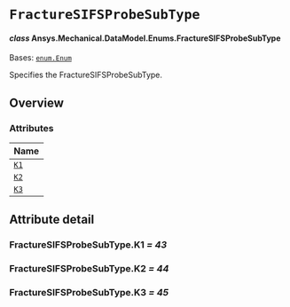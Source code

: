 # `FractureSIFSProbeSubType`

<a id="ansys.mechanical.stubs.v242.Ansys.Mechanical.DataModel.Enums.FractureSIFSProbeSubType"></a>

#### *class* Ansys.Mechanical.DataModel.Enums.FractureSIFSProbeSubType

Bases: [`enum.Enum`](https://docs.python.org/3/library/enum.html#enum.Enum)

Specifies the FractureSIFSProbeSubType.

<!-- !! processed by numpydoc !! -->

<a id="overview"></a>

## Overview

### Attributes

| Name |
| ---------------------------------------- |
| [`K1`](#FractureSIFSProbeSubType.K1) |
| [`K2`](#FractureSIFSProbeSubType.K2) |
| [`K3`](#FractureSIFSProbeSubType.K3) |

<a id="attribute-detail"></a>

## Attribute detail

<a id="FractureSIFSProbeSubType.K1"></a>

### FractureSIFSProbeSubType.K1 *= 43*

<a id="FractureSIFSProbeSubType.K2"></a>

### FractureSIFSProbeSubType.K2 *= 44*

<a id="FractureSIFSProbeSubType.K3"></a>

### FractureSIFSProbeSubType.K3 *= 45*


